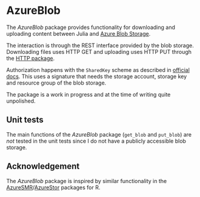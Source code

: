 AzureBlob
=========

The *AzureBlob* package provides functionality for downloading and uploading content between Julia and [Azure Blob Storage](https://azure.microsoft.com/en-us/services/storage/blobs).

The interaction is through the REST interface provided by the blob storage.
Downloading files uses HTTP GET and uploading uses HTTP PUT through the [HTTP package](https://github.com/JuliaWeb/HTTP.jl).

Authorization happens with the `SharedKey` scheme as described in [official docs](https://docs.microsoft.com/en-us/rest/api/storageservices/authorize-with-shared-key).
This uses a signature that needs the storage account, storage key and resource group of the blob storage.

The package is a work in progress and at the time of writing quite unpolished.


## Unit tests

The main functions of the *AzureBlob* package (`get_blob` and `put_blob`) are *not* tested in the unit tests since I do not have a publicly accessible blob storage.


## Acknowledgement

The *AzureBlob* package is inspired by similar functionality in the [AzureSMR](https://github.com/Microsoft/AzureSMR)/[AzureStor](https://github.com/cloudyr/AzureStor) packages for R.

